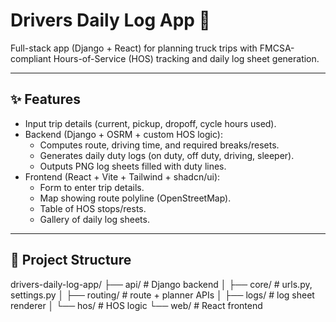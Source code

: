 # Drivers Daily Log App 🚛

Full-stack app (Django + React) for planning truck trips with FMCSA-compliant Hours-of-Service (HOS) tracking and daily log sheet generation.

---

## ✨ Features
- Input trip details (current, pickup, dropoff, cycle hours used).
- Backend (Django + OSRM + custom HOS logic):
  - Computes route, driving time, and required breaks/resets.
  - Generates daily duty logs (on duty, off duty, driving, sleeper).
  - Outputs PNG log sheets filled with duty lines.
- Frontend (React + Vite + Tailwind + shadcn/ui):
  - Form to enter trip details.
  - Map showing route polyline (OpenStreetMap).
  - Table of HOS stops/rests.
  - Gallery of daily log sheets.

---

## 📂 Project Structure
drivers-daily-log-app/
├── api/ # Django backend
│ ├── core/ # urls.py, settings.py
│ ├── routing/ # route + planner APIs
│ ├── logs/ # log sheet renderer
│ └── hos/ # HOS logic
└── web/ # React frontend
